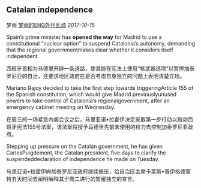 ## Catalan independence

梦雨 [梦雨的ENG外刊乱炖](javascript:void(0);) *2017-10-15*

Spain’s prime minister has **opened the way** for Madrid to use a constitutional “nuclear option” to suspend Catalonia’s autonomy, demanding that the regional governmentmakes clear whether it considers itself independent.

西班牙首相为马德里开辟一条道路，使其能在宪法上使用“核武器选项”以暂停加泰罗尼亚的自治，还要求地区政府在是否考虑自身独立的问题上表明清楚立场。

Mariano Rajoy decided to take the first step towards triggeringArticle 155 of the Spanish constitution, which would give Madrid previouslyunused powers to take control of Catalonia’s regionalgovernment, after an emergency cabinet meeting on Wednesday.

在周三的一场紧急内阁会议之后，马里亚诺•拉霍伊决定采取第一步行动以启动西班牙宪法155号法案，该法案将授予马德里先前未使用的权力去控制加泰罗尼亚政府。

Stepping up pressure on the Catalan government, he has given CarlesPuigdemont, the Catalan president, five days to clarify the suspendeddeclaration of independence he made on Tuesday.

马里亚诺•拉霍伊向加泰罗尼亚政府继续施压，给自治区主席卡莱斯•普伊格德蒙特五天时间去阐明解释其于周二进行的暂缓独立的宣言。









